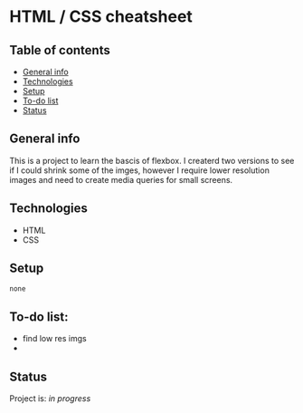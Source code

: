 # HTML / CSS cheatsheet

## Table of contents
* [General info](#general-info)
* [Technologies](#technologies)
* [Setup](#setup)
* [To-do list](#to-do-list)
* [Status](#status)
 
## General info
 
This is a project to learn the bascis of flexbox. I createrd two versions to see if I could shrink some of the imges, however I require lower resolution images and need to create media queries for small screens.
 
## Technologies
* HTML
* CSS
 
## Setup
```
none
```
## To-do list:
* find low res imgs
* 
 
## Status
Project is: _in progress_